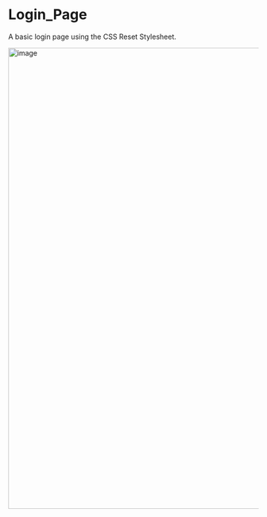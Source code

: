 # Login_Page
A basic login page using the CSS Reset Stylesheet.


<img width="929" alt="image" src="https://user-images.githubusercontent.com/97550141/207789584-5e2e1980-d90b-4e65-ab4d-92b4ab0e8eb5.png">
